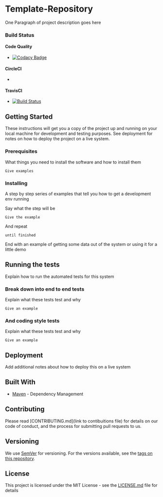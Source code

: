 # Template-Repository

One Paragraph of project description goes here

### Build Status

#### Code Quality
* [![Codacy Badge](https://app.codacy.com/project/badge/Grade/5eca5dbe73ca4b24a945ad2c2f355326)](https://www.codacy.com/manual/josousa82/Thymeleaf-course/dashboard?utm_source=github.com&amp;utm_medium=referral&amp;utm_content=josousa82/Thymeleaf-course&amp;utm_campaign=Badge_Grade)

#### CircleCI
* [![<CircleCI>](https://circleci.com/gh/josousa82/Thymeleaf-course.svg?style=shield)](https://circleci.com/gh/josousa82/Thymeleaf-course)
  
#### TravisCI
* [![Build Status](https://travis-ci.com/josousa82/Thymeleaf-course.svg?branch=master)](https://travis-ci.com/josousa82/Thymeleaf-course) 

## Getting Started

These instructions will get you a copy of the project up and running on your local machine for development and testing purposes. See deployment for notes on how to deploy the project on a live system.

### Prerequisites

What things you need to install the software and how to install them

```
Give examples
```

### Installing

A step by step series of examples that tell you how to get a development env running

Say what the step will be

```
Give the example
```

And repeat

```
until finished
```

End with an example of getting some data out of the system or using it for a little demo

## Running the tests

Explain how to run the automated tests for this system

### Break down into end to end tests

Explain what these tests test and why

```
Give an example
```

### And coding style tests

Explain what these tests test and why

```
Give an example
```

## Deployment

Add additional notes about how to deploy this on a live system

## Built With

* [Maven](https://maven.apache.org/) - Dependency Management


## Contributing

Please read [CONTRIBUTING.md](link to contibuitions file) for details on our code of conduct, and the process for submitting pull requests to us.

## Versioning

We use [SemVer](http://semver.org/) for versioning. For the versions available, see the [tags on this repository](https://github.com/your/project/tags). 

## License

This project is licensed under the MIT License - see the [LICENSE.md](LICENSE.md) file for details


